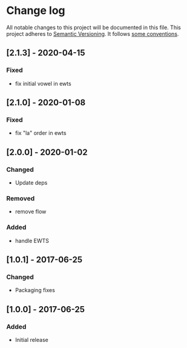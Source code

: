 # Change log
All notable changes to this project will be documented in this file.
This project adheres to [Semantic Versioning](http://semver.org/). It follows [some conventions](http://keepachangelog.com/).

## [2.1.3] - 2020-04-15
### Fixed
- fix initial vowel in ewts

## [2.1.0] - 2020-01-08
### Fixed
- fix "la" order in ewts

## [2.0.0] - 2020-01-02
### Changed
- Update deps

### Removed
- remove flow

### Added
- handle EWTS


## [1.0.1] - 2017-06-25
### Changed
- Packaging fixes
 
## [1.0.0] - 2017-06-25
### Added
- Initial release
